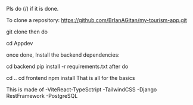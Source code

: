 Pls do (/) if it is done.

To clone a repository: https://github.com/BrIanAGitan/my-tourism-app.git

git clone 
then do


cd Appdev

once done, Install the backend dependencies:

cd backend
pip install -r requirements.txt
after do

cd ..
cd frontend
npm install
That is all for the basics

This is made of -ViteReact-TypeSctript -TailwindCSS -Django RestFramework -PostgreSQL
